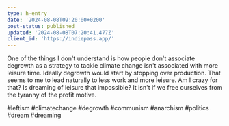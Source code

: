 ```yaml
---
type: h-entry
date: '2024-08-08T09:20:00+0200'
post-status: published
updated: '2024-08-08T07:20:41.477Z'
client_id: 'https://indiepass.app/'
---
```

One of the things I don't understand is how people don't associate degrowth as a strategy to tackle climate change isn't associated with more leisure time. Ideally degrowth would start by stopping over production. That seems to me to lead naturally to less work and more leisure. Am I crazy for that? Is dreaming of leisure that impossible? It isn't if we free ourselves from the tyranny of the profit motive. 

#leftism #climatechange #degrowth #communism #anarchism #politics #dream #dreaming
